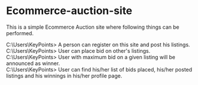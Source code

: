 # Ecommerce-auction-site

This is a simple Ecommerce Auction site where following things can be performed.

C:\Users\KeyPoints> A person can register on this site and post his listings.<br>
C:\Users\KeyPoints> User can place bid on other's listings.<br>
C:\Users\KeyPoints> User with maximum bid on a given listing will be announced as winner.<br>
C:\Users\KeyPoints> User can find his/her list of bids placed, his/her posted listings and his winnings in his/her profile page.<br>

